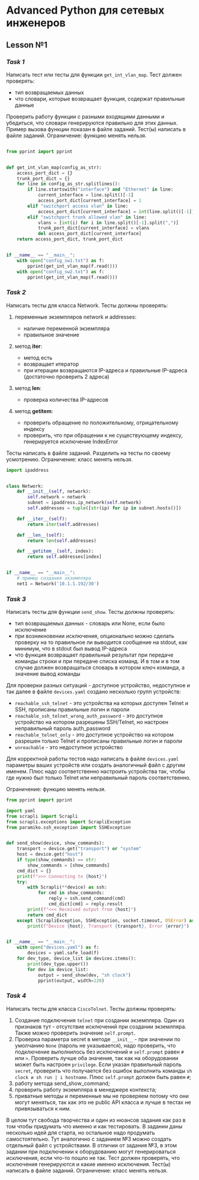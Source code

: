 # Advanced Python для сетевых инженеров

## Lesson №1

### *Task 1*

Написать тест или тесты для функции `get_int_vlan_map`. Тест должен проверять:

* тип возвращаемых данных
* что словари, которые возвращает функция, содержат правильные данные

Проверить работу функции с разными входящими данными и убедиться, что словари генерируются правильно 
для этих данных. Пример вызова функции показан в файле заданий. Тест(ы) написать в файле заданий.
Ограничение: функцию менять нельзя.

```python

from pprint import pprint


def get_int_vlan_map(config_as_str):
    access_port_dict = {}
    trunk_port_dict = {}
    for line in config_as_str.splitlines():
        if line.startswith("interface") and "Ethernet" in line:
            current_interface = line.split()[-1]
            access_port_dict[current_interface] = 1
        elif "switchport access vlan" in line:
            access_port_dict[current_interface] = int(line.split()[-1])
        elif "switchport trunk allowed vlan" in line:
            vlans = [int(i) for i in line.split()[-1].split(",")]
            trunk_port_dict[current_interface] = vlans
            del access_port_dict[current_interface]
    return access_port_dict, trunk_port_dict


if __name__ == "__main__":
    with open("config_sw1.txt") as f:
        pprint(get_int_vlan_map(f.read()))
    with open("config_sw2.txt") as f:
        pprint(get_int_vlan_map(f.read()))
```

### *Task 2*

Написать тесты для класса Network. Тесты должны проверять:

1. переменные экземпляров network и addresses:
   * наличие переменной экземпляра
   * правильное значение

2. метод __iter__:
   * метод есть
   * возвращает итератор
   * при итерации возвращаются IP-адреса и правильные IP-адреса (достаточно проверить 2 адреса)

3. метод __len__:
   * проверка количества IP-адресов

4. метод __getitem__:
   * проверить обращение по положительному, отрицательному индексу
   * проверить, что при обращении к не существующему индексу, генерируется исключение IndexError

Тесты написать в файле заданий. Разделить на тесты по своему усмотрению. Ограничение: класс менять нельзя.

```python
import ipaddress


class Network:
    def __init__(self, network):
        self.network = network
        subnet = ipaddress.ip_network(self.network)
        self.addresses = tuple([str(ip) for ip in subnet.hosts()])

    def __iter__(self):
        return iter(self.addresses)

    def __len__(self):
        return len(self.addresses)

    def __getitem__(self, index):
        return self.addresses[index]


if __name__ == "__main__":
    # пример создания экземпляра
    net1 = Network('10.1.1.192/30')

```

### *Task 3*

Написать тесты для функции `send_show`. Тесты должны проверять:

* тип возвращаемых данных - словарь или None, если было исключение
* при возникновении исключения, опционально можно сделать проверку на то правильное ли выводится сообщение на stdout, 
  как минимум, что в stdout был вывод IP-адреса
* что функция возвращает правильный результат при передаче команды строки и при передаче списка команд. 
  И в том и в том случае должен возвращаться словарь в котором ключ команда, а значение вывод команды

Для проверки разных ситуаций - доступное устройство, недоступное и так далее в файле `devices.yaml` создано несколько
групп устройств:
* `reachable_ssh_telnet` - это устройства на которых доступен Telnet и SSH, прописаны правильные логин и пароли
* `reachable_ssh_telnet_wrong_auth_password` - это доступное устройство на котором разрешены SSH/Telnet, но настроен
   неправильный пароль auth_password
* `reachable_telnet_only` - это доступное устройство на котором разрешен только Telnet и прописаны правильные логин и пароли
* `unreachable` - это недоступное устройство

Для корректной работы тестов надо написать в файле `devices.yaml` параметры ваших устройств или создать аналогичный файл
с другим именем. Плюс надо соответственно настроить устройства так, чтобы где нужно был только Telnet или неправильный 
пароль соответственно.

Ограничение: функцию менять нельзя.

```python
from pprint import pprint

import yaml
from scrapli import Scrapli
from scrapli.exceptions import ScrapliException
from paramiko.ssh_exception import SSHException


def send_show(device, show_commands):
    transport = device.get("transport") or "system"
    host = device.get("host")
    if type(show_commands) == str:
        show_commands = [show_commands]
    cmd_dict = {}
    print(f">>> Connecting to {host}")
    try:
        with Scrapli(**device) as ssh:
            for cmd in show_commands:
                reply = ssh.send_command(cmd)
                cmd_dict[cmd] = reply.result
        print(f"<<< Received output from {host}")
        return cmd_dict
    except (ScrapliException, SSHException, socket.timeout, OSError) as error:
        print(f"Device {host}, Transport {transport}, Error {error}")


if __name__ == "__main__":
    with open("devices.yaml") as f:
        devices = yaml.safe_load(f)
    for dev_type, device_list in devices.items():
        print(dev_type.upper())
        for dev in device_list:
            output = send_show(dev, "sh clock")
            pprint(output, width=120)

```

### *Task 4*

Написать тесты для класса `CiscoTelnet`. Тесты должны проверять:
1. Cоздание подключения `telnet` при создании экземпляра. Один из признаков тут - отсутствие исключений при создании экземлпяра.
   Также можно проверить значение `self.prompt`.
2. Проверка параметра secret в методе `__init__` - при значении по умолчанию `None` (пароль не указывается), надо 
   проверить, что подключение выполнилось без исключений и `self.prompt` равен `#` или `>`. Проверить лучше оба значения, так как на
   оборудовании может быть настроен `privilege`. Если указан правильный пароль `secret`, проверить что получается без ошибок 
   выполнить команды `sh clock и sh run | i hostname`. Плюс `self.prompt` должен быть равен `#`;
3. работу метода send_show_command;
4. проверить работу экземпляра в менеджере контекста;
5. приватные методы и переменные мы не проверяем потому что они могут меняться, так как это не public API класса и лучше
   в тестах не привязываться к ним.

В целом тут свобода творчества и один из нюансов задания как раз в том чтобы придумать что именно и как тестировать. В 
задании даны несколько идей для старта, но остальное надо продумать самостоятельно.
Тут аналогично с заданием №3 можно создать отдельный файл с устройствами. В отличии от задания №3, в этом задании при 
подключении к оборудованию могут генерироваться исключения, если что-то пошло не так.
Тест должен проверять, что исключения генерируются и какие именно исключения. Тест(ы) написать в файле заданий.
Ограничение: класс менять нельзя.
